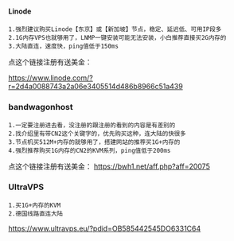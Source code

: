 #### Linode
````
1.强烈建议购买Linode【东京】或【新加坡】节点，稳定、延迟低、可用IP段多
2.1G内存VPS也就够用了，LNMP一键安装可能无法安装，小白推荐直接买2G内存的
3.大陆直连，速度快，ping值低于150ms
````
点这个链接注册有送美金：

https://www.linode.com/?r=2d4a0088743a2a06e3405514d486b8966c51a439

### bandwagonhost
```
1.一定要注册进去看，没注册的跟注册的看到的内容是有差别的
2.找介绍里有带CN2这个关键字的，优先购买这种，连大陆的快很多
3.节点机买512M+内存的就够用了，搭建网站的推荐买1G+内存的
4.强烈推荐购买1G内存的CN2的KVM系列，ping值低于200ms
````
点这个链接注册有送美金：
https://bwh1.net/aff.php?aff=20075

### UltraVPS
```
1.买1G+内存的KVM
2.德国线路直连大陆
```
https://www.ultravps.eu/?pdid=OB585442545DO6331C64

